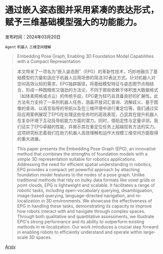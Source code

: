 # 通过嵌入姿态图并采用紧凑的表达形式，赋予三维基础模型强大的功能能力。

发布时间：2024年03月20日

`Agent` `机器人` `三维空间理解`

> Embedding Pose Graph, Enabling 3D Foundation Model Capabilities with a Compact Representation

> 本文带来了一项名为“嵌入姿态图”（EPG）的革新性技术，巧妙地融合了基础模型的力量和适应于机器人应用场景的简洁3D表达方式。针对机器人对空间高效认知的需求，EPG独辟蹊径，将基础模型特征与姿态图节点相结合，形成一种既精炼又强劲的方法论，不同于那些依赖于体积庞大数据格式（如体素网格或点云）的传统手段，EPG更为轻巧且具备良好的扩展性。此方法有力支持了一系列机器人任务，涵盖开放词汇查询、消解歧义、基于图像的查询、以语言指导的导航以及在三维环境中进行重定位等。我们通过实际应用案例展现了EPG在处理这些任务时的高效表现，凸显其在提升机器人在复杂环境下互动及导航能力方面的潜力。同时，借助定性与定量评测，我们证实了EPG卓越的性能，并揭示其在重定位任务上超越现有方法的实力。这项研究标志着我们在助力机器人高效理解和运作大规模三维空间方面取得的重大进展。

> This paper presents the Embedding Pose Graph (EPG), an innovative method that combines the strengths of foundation models with a simple 3D representation suitable for robotics applications. Addressing the need for efficient spatial understanding in robotics, EPG provides a compact yet powerful approach by attaching foundation model features to the nodes of a pose graph. Unlike traditional methods that rely on bulky data formats like voxel grids or point clouds, EPG is lightweight and scalable. It facilitates a range of robotic tasks, including open-vocabulary querying, disambiguation, image-based querying, language-directed navigation, and re-localization in 3D environments. We showcase the effectiveness of EPG in handling these tasks, demonstrating its capacity to improve how robots interact with and navigate through complex spaces. Through both qualitative and quantitative assessments, we illustrate EPG's strong performance and its ability to outperform existing methods in re-localization. Our work introduces a crucial step forward in enabling robots to efficiently understand and operate within large-scale 3D spaces.

[Arxiv](https://arxiv.org/abs/2403.13777)